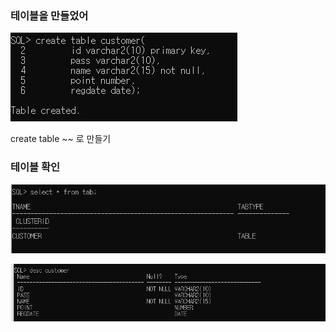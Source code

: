 ### 테이블을 만들었어



![image-20191218134125990](images/image-20191218134125990.png)

 create table ~~ 로 만들기





### 테이블 확인

![image-20191218134308281](images/image-20191218134308281.png)





![image-20191218134615665](images/image-20191218134615665.png)

